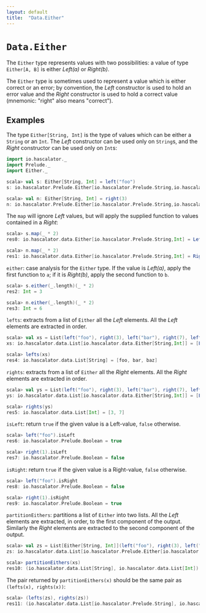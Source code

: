 ```yaml
---
layout: default
title:  "Data.Either"
---
```


# `Data.Either`

The `Either` type represents values with two possibilities: a value of type `Either[A, B]` is either _Left(a)_ or _Right(b)_.

The `Either` type is sometimes used to represent a value which is either correct or an error; by convention, the _Left_ constructor is used to hold an error value and the _Right_ constructor is used to hold a correct value (mnemonic: "right" also means "correct").

## Examples

The type `Either[String, Int]` is the type of values which can be either a `String` or an `Int`. The _Left_ constructor can be used only on `String`s, and the _Right_ constructor can be used only on `Int`s:

```scala
import io.hascalator._
import Prelude._
import Either._
```

```scala
scala> val s: Either[String, Int] = left("foo")
s: io.hascalator.Prelude.Either[io.hascalator.Prelude.String,io.hascalator.Prelude.Int] = Left(foo)

scala> val n: Either[String, Int] = right(3)
n: io.hascalator.Prelude.Either[io.hascalator.Prelude.String,io.hascalator.Prelude.Int] = Right(3)
```

The `map` will ignore _Left_ values, but will apply the supplied function to values contained in a _Right_:

```scala
scala> s.map(_ * 2)
res0: io.hascalator.data.Either[io.hascalator.Prelude.String,Int] = Left(foo)

scala> n.map(_ * 2)
res1: io.hascalator.data.Either[io.hascalator.Prelude.String,Int] = Right(6)
```

`either`: case analysis for the `Either` type. If the value is _Left(a)_, apply the first function to `a`; if it is _Right(b)_, apply the second function to `b`.

```scala
scala> s.either(_.length)(_ * 2)
res2: Int = 3

scala> n.either(_.length)(_ * 2)
res3: Int = 6
```

`lefts`: extracts from a list of `Either` all the _Left_ elements. All the _Left_ elements are extracted in order.

```scala
scala> val xs = List(left("foo"), right(3), left("bar"), right(7), left("baz"))
xs: io.hascalator.data.List[io.hascalator.data.Either[String,Int]] = [Left(foo), Right(3), Left(bar), Right(7), Left(baz)]

scala> lefts(xs)
res4: io.hascalator.data.List[String] = [foo, bar, baz]
```

`rights`: extracts from a list of `Either` all the _Right_ elements. All the _Right_ elements are extracted in order.

```scala
scala> val ys = List(left("foo"), right(3), left("bar"), right(7), left("baz"))
ys: io.hascalator.data.List[io.hascalator.data.Either[String,Int]] = [Left(foo), Right(3), Left(bar), Right(7), Left(baz)]

scala> rights(ys)
res5: io.hascalator.data.List[Int] = [3, 7]
```

`isLeft`: return `true` if the given value is a Left-value, `false` otherwise.

```scala
scala> left("foo").isLeft
res6: io.hascalator.Prelude.Boolean = true

scala> right(1).isLeft
res7: io.hascalator.Prelude.Boolean = false
```

`isRight`: return `true` if the given value is a Right-value, `false` otherwise.

```scala
scala> left("foo").isRight
res8: io.hascalator.Prelude.Boolean = false

scala> right(1).isRight
res9: io.hascalator.Prelude.Boolean = true
```

`partitionEithers`: partitions a list of `Either` into two lists. All the _Left_ elements are extracted, in order, to the first component of the output. Similarly the _Right_ elements are extracted to the second component of the output.

```scala
scala> val zs = List[Either[String, Int]](left("foo"), right(3), left("bar"), right(7), left("baz"))
zs: io.hascalator.data.List[io.hascalator.Prelude.Either[io.hascalator.Prelude.String,io.hascalator.Prelude.Int]] = [Left(foo), Right(3), Left(bar), Right(7), Left(baz)]

scala> partitionEithers(xs)
res10: (io.hascalator.data.List[String], io.hascalator.data.List[Int]) = ([foo, bar, baz],[3, 7])
```

The pair returned by `partitionEithers(x)` should be the same pair as `(lefts(x), rights(x))`:

```scala
scala> (lefts(zs), rights(zs))
res11: (io.hascalator.data.List[io.hascalator.Prelude.String], io.hascalator.data.List[io.hascalator.Prelude.Int]) = ([foo, bar, baz],[3, 7])
```
